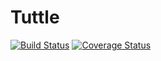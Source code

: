 # Tuttle
[![Build Status](https://travis-ci.org/evonove/tuttle.svg?branch=master)](https://travis-ci.org/evonove/tuttle)
[![Coverage Status](https://coveralls.io/repos/github/evonove/tuttle/badge.svg?branch=devel)](https://coveralls.io/github/evonove/tuttle?branch=devel)
